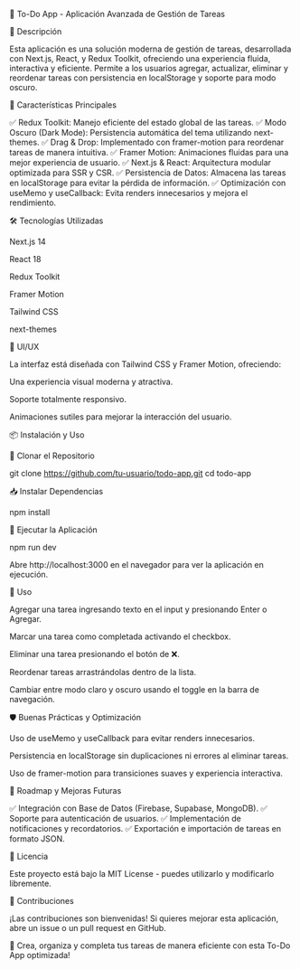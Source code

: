 📝 To-Do App - Aplicación Avanzada de Gestión de Tareas

🚀 Descripción

Esta aplicación es una solución moderna de gestión de tareas, desarrollada con Next.js, React, y Redux Toolkit, ofreciendo una experiencia fluida, interactiva y eficiente. Permite a los usuarios agregar, actualizar, eliminar y reordenar tareas con persistencia en localStorage y soporte para modo oscuro.

🎯 Características Principales

✅ Redux Toolkit: Manejo eficiente del estado global de las tareas.
✅ Modo Oscuro (Dark Mode): Persistencia automática del tema utilizando next-themes.
✅ Drag & Drop: Implementado con framer-motion para reordenar tareas de manera intuitiva.
✅ Framer Motion: Animaciones fluidas para una mejor experiencia de usuario.
✅ Next.js & React: Arquitectura modular optimizada para SSR y CSR.
✅ Persistencia de Datos: Almacena las tareas en localStorage para evitar la pérdida de información.
✅ Optimización con useMemo y useCallback: Evita renders innecesarios y mejora el rendimiento.

🛠️ Tecnologías Utilizadas

Next.js 14

React 18

Redux Toolkit

Framer Motion

Tailwind CSS

next-themes

🎨 UI/UX

La interfaz está diseñada con Tailwind CSS y Framer Motion, ofreciendo:

Una experiencia visual moderna y atractiva.

Soporte totalmente responsivo.

Animaciones sutiles para mejorar la interacción del usuario.

📦 Instalación y Uso

🔧 Clonar el Repositorio

 git clone https://github.com/tu-usuario/todo-app.git
 cd todo-app

📥 Instalar Dependencias

 npm install

🚀 Ejecutar la Aplicación

 npm run dev

Abre http://localhost:3000 en el navegador para ver la aplicación en ejecución.

📌 Uso

Agregar una tarea ingresando texto en el input y presionando Enter o Agregar.

Marcar una tarea como completada activando el checkbox.

Eliminar una tarea presionando el botón de ❌.

Reordenar tareas arrastrándolas dentro de la lista.

Cambiar entre modo claro y oscuro usando el toggle en la barra de navegación.

🛡️ Buenas Prácticas y Optimización

Uso de useMemo y useCallback para evitar renders innecesarios.

Persistencia en localStorage sin duplicaciones ni errores al eliminar tareas.

Uso de framer-motion para transiciones suaves y experiencia interactiva.

📌 Roadmap y Mejoras Futuras

✅ Integración con Base de Datos (Firebase, Supabase, MongoDB).
✅ Soporte para autenticación de usuarios.
✅ Implementación de notificaciones y recordatorios.
✅ Exportación e importación de tareas en formato JSON.

📜 Licencia

Este proyecto está bajo la MIT License - puedes utilizarlo y modificarlo libremente.

🤝 Contribuciones

¡Las contribuciones son bienvenidas! Si quieres mejorar esta aplicación, abre un issue o un pull request en GitHub.

🚀 Crea, organiza y completa tus tareas de manera eficiente con esta To-Do App optimizada!

